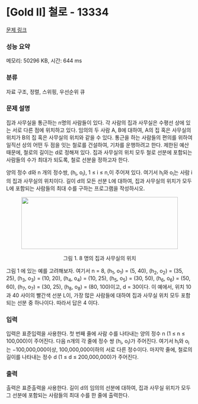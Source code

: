 # [Gold II] 철로 - 13334 

[문제 링크](https://www.acmicpc.net/problem/13334) 

### 성능 요약

메모리: 50296 KB, 시간: 644 ms

### 분류

자료 구조, 정렬, 스위핑, 우선순위 큐

### 문제 설명

<p>집과 사무실을 통근하는 n명의 사람들이 있다. 각 사람의 집과 사무실은 수평선 상에 있는 서로 다른 점에 위치하고 있다. 임의의 두 사람 A, B에 대하여, A의 집 혹은 사무실의 위치가 B의 집 혹은 사무실의 위치와 같을 수 있다. 통근을 하는 사람들의 편의를 위하여 일직선 상의 어떤 두 점을 잇는 철로를 건설하여, 기차를 운행하려고 한다. 제한된 예산 때문에, 철로의 길이는 d로 정해져 있다. 집과 사무실의 위치 모두 철로 선분에 포함되는 사람들의 수가 최대가 되도록, 철로 선분을 정하고자 한다.</p>

<p>양의 정수 d와 n 개의 정수쌍, (h<sub>i</sub>, o<sub>i</sub>), 1 ≤ i ≤ n,이 주어져 있다. 여기서 h<sub>i</sub>와 o<sub>i</sub>는 사람 i의 집과 사무실의 위치이다. 길이 d의 모든 선분 L에 대하여, 집과 사무실의 위치가 모두 L에 포함되는 사람들의 최대 수를 구하는 프로그램을 작성하시오.</p>

<p style="text-align: center;"><img alt="" src="https://onlinejudgeimages.s3-ap-northeast-1.amazonaws.com/problem/13334/1.png" style="height:140px; width:422px"></p>

<p style="text-align: center;">그림 1. 8 명의 집과 사무실의 위치</p>

<p>그림 1 에 있는 예를 고려해보자. 여기서 n = 8, (h<sub>1</sub>, o<sub>1</sub>) = (5, 40), (h<sub>2</sub>, o<sub>2</sub>) = (35, 25), (h<sub>3</sub>, o<sub>3</sub>) = (10, 20), (h<sub>4</sub>, o<sub>4</sub>) = (10, 25), (h<sub>5</sub>, o<sub>5</sub>) = (30, 50), (h<sub>6</sub>, o<sub>6</sub>) = (50, 60), (h<sub>7</sub>, o<sub>7</sub>) = (30, 25), (h<sub>8</sub>, o<sub>8</sub>) = (80, 100)이고, d = 30이다. 이 예에서, 위치 10 과 40 사이의 빨간색 선분 L이, 가장 많은 사람들에 대하여 집과 사무실 위치 모두 포함되는 선분 중 하나이다. 따라서 답은 4 이다.</p>

### 입력 

 <p>입력은 표준입력을 사용한다. 첫 번째 줄에 사람 수를 나타내는 양의 정수 n (1 ≤ n ≤ 100,000)이 주어진다. 다음 n개의 각 줄에 정수 쌍 (h<sub>i</sub>, o<sub>i</sub>)가 주어진다. 여기서 h<sub>i</sub>와 o<sub>i</sub>는 −100,000,000이상, 100,000,000이하의 서로 다른 정수이다. 마지막 줄에, 철로의 길이를 나타내는 정수 d (1 ≤ d ≤ 200,000,000)가 주어진다.</p>

### 출력 

 <p>출력은 표준출력을 사용한다. 길이 d의 임의의 선분에 대하여, 집과 사무실 위치가 모두 그 선분에 포함되는 사람들의 최대 수를 한 줄에 출력한다. </p>

